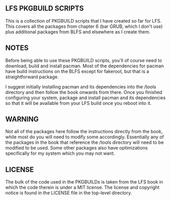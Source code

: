 ## LFS PKGBUILD SCRIPTS
This is a collection of PKGBUILD scripts that I have created so far for LFS. This covers all the packages from chapter 6 (bar GRUB, which I don't use) plus additional packages from BLFS and elsewhere as I create them.

## NOTES
Before being able to use these PKGBUILD scripts, you'll of course need to download, build and install pacman. Most of the dependencies for pacman have build instructions on the BLFS except for fakeroot, but that is a straightforward package.

I suggest initially installing pacman and its dependencies into the /tools directory and then follow the book onwards from there. Once you finished configuring your system, package and install pacman and its dependencies so that it will be available from your LFS build once you reboot into it.

## WARNING

Not all of the packages here follow the instructions directly from the book, while most do you will need to modify some accordingly. Essentially any of the packages in the book that reference the /tools directory will need to be modified to be used. Some other packages also have optimizations specifically for my system which you may not want.

## LICENSE
The bulk of the code used in the PKGBUILDs is taken from the LFS book in which the code therein is under a MIT license. The license and copyright notice is found in the LICENSE file in the top-level directory.
